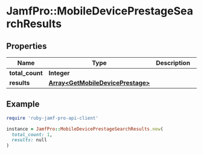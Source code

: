 # JamfPro::MobileDevicePrestageSearchResults

## Properties

| Name | Type | Description | Notes |
| ---- | ---- | ----------- | ----- |
| **total_count** | **Integer** |  | [optional] |
| **results** | [**Array&lt;GetMobileDevicePrestage&gt;**](GetMobileDevicePrestage.md) |  | [optional] |

## Example

```ruby
require 'ruby-jamf-pro-api-client'

instance = JamfPro::MobileDevicePrestageSearchResults.new(
  total_count: 1,
  results: null
)
```

